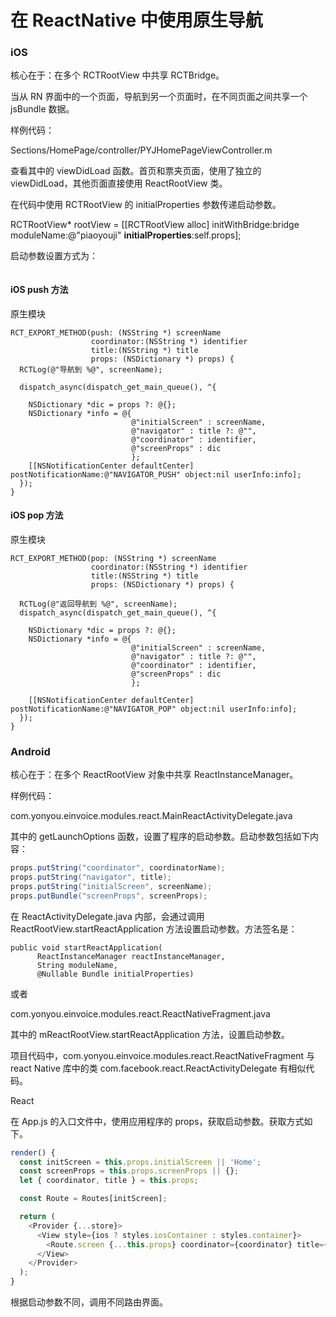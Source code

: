 # 在 ReactNative 中使用原生导航

### iOS

核心在于：在多个 RCTRootView 中共享 RCTBridge。

当从 RN 界面中的一个页面，导航到另一个页面时，在不同页面之间共享一个 jsBundle 数据。

样例代码：

Sections/HomePage/controller/PYJHomePageViewController.m

查看其中的 viewDidLoad 函数。首页和票夹页面，使用了独立的 viewDidLoad，其他页面直接使用 ReactRootView 类。

在代码中使用 RCTRootView 的 initialProperties 参数传递启动参数。

RCTRootView\* rootView = \[\[RCTRootView alloc\] initWithBridge:bridge moduleName:@"piaoyouji" **initialProperties**:self.props\];

启动参数设置方式为：

```

```

#### iOS push 方法

原生模块

```oc
RCT_EXPORT_METHOD(push: (NSString *) screenName
                  coordinator:(NSString *) identifier
                  title:(NSString *) title
                  props: (NSDictionary *) props) {
  RCTLog(@"导航到 %@", screenName);

  dispatch_async(dispatch_get_main_queue(), ^{

    NSDictionary *dic = props ?: @{};
    NSDictionary *info = @{
                           @"initialScreen" : screenName,
                           @"navigator" : title ?: @"",
                           @"coordinator" : identifier,
                           @"screenProps" : dic
                           };
    [[NSNotificationCenter defaultCenter] postNotificationName:@"NAVIGATOR_PUSH" object:nil userInfo:info];
  });
}
```

#### iOS pop 方法

原生模块

```
RCT_EXPORT_METHOD(pop: (NSString *) screenName
                  coordinator:(NSString *) identifier
                  title:(NSString *) title
                  props: (NSDictionary *) props) {

  RCTLog(@"返回导航到 %@", screenName);
  dispatch_async(dispatch_get_main_queue(), ^{

    NSDictionary *dic = props ?: @{};
    NSDictionary *info = @{
                           @"initialScreen" : screenName,
                           @"navigator" : title ?: @"",
                           @"coordinator" : identifier,
                           @"screenProps" : dic
                           };

    [[NSNotificationCenter defaultCenter] postNotificationName:@"NAVIGATOR_POP" object:nil userInfo:info];
  });
}
```

### Android

核心在于：在多个 ReactRootView 对象中共享 ReactInstanceManager。

样例代码：

com.yonyou.einvoice.modules.react.MainReactActivityDelegate.java

其中的 getLaunchOptions 函数，设置了程序的启动参数。启动参数包括如下内容：

```java
props.putString("coordinator", coordinatorName);
props.putString("navigator", title);
props.putString("initialScreen", screenName);
props.putBundle("screenProps", screenProps);
```

在 ReactActivityDelegate.java 内部，会通过调用 ReactRootView.startReactApplication 方法设置启动参数。方法签名是：

```
public void startReactApplication(
      ReactInstanceManager reactInstanceManager,
      String moduleName,
      @Nullable Bundle initialProperties)
```

或者

com.yonyou.einvoice.modules.react.ReactNativeFragment.java

其中的 mReactRootView.startReactApplication 方法，设置启动参数。

项目代码中，com.yonyou.einvoice.modules.react.ReactNativeFragment 与 react Native 库中的类 com.facebook.react.ReactActivityDelegate 有相似代码。

React

在 App.js 的入口文件中，使用应用程序的 props，获取启动参数。获取方式如下。

```js
render() {
  const initScreen = this.props.initialScreen || 'Home';
  const screenProps = this.props.screenProps || {};
  let { coordinator, title } = this.props;

  const Route = Routes[initScreen];

  return (
    <Provider {...store}>
      <View style={ios ? styles.iosContainer : styles.container}>
        <Route.screen {...this.props} coordinator={coordinator} title={title} />
      </View>
    </Provider>
  );
}
```

根据启动参数不同，调用不同路由界面。

